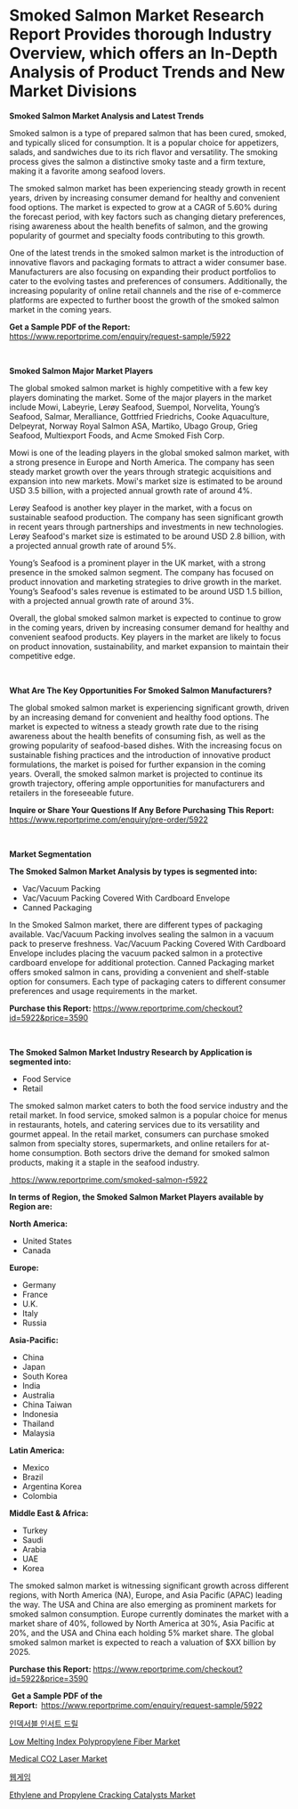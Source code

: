 <p><h1>Smoked Salmon Market Research Report Provides thorough Industry Overview, which offers an In-Depth Analysis of Product Trends and New Market Divisions</h1></p><p><strong>Smoked Salmon Market Analysis and Latest Trends</strong></p>
<p><p>Smoked salmon is a type of prepared salmon that has been cured, smoked, and typically sliced for consumption. It is a popular choice for appetizers, salads, and sandwiches due to its rich flavor and versatility. The smoking process gives the salmon a distinctive smoky taste and a firm texture, making it a favorite among seafood lovers.</p><p>The smoked salmon market has been experiencing steady growth in recent years, driven by increasing consumer demand for healthy and convenient food options. The market is expected to grow at a CAGR of 5.60% during the forecast period, with key factors such as changing dietary preferences, rising awareness about the health benefits of salmon, and the growing popularity of gourmet and specialty foods contributing to this growth.</p><p>One of the latest trends in the smoked salmon market is the introduction of innovative flavors and packaging formats to attract a wider consumer base. Manufacturers are also focusing on expanding their product portfolios to cater to the evolving tastes and preferences of consumers. Additionally, the increasing popularity of online retail channels and the rise of e-commerce platforms are expected to further boost the growth of the smoked salmon market in the coming years.</p></p>
<p><strong>Get a Sample PDF of the Report:&nbsp;</strong> <a href="https://www.reportprime.com/enquiry/request-sample/5922">https://www.reportprime.com/enquiry/request-sample/5922</a></p>
<p>&nbsp;</p>
<p><strong>Smoked Salmon Major Market Players</strong></p>
<p><p>The global smoked salmon market is highly competitive with a few key players dominating the market. Some of the major players in the market include Mowi, Labeyrie, Lerøy Seafood, Suempol, Norvelita, Young’s Seafood, Salmar, Meralliance, Gottfried Friedrichs, Cooke Aquaculture, Delpeyrat, Norway Royal Salmon ASA, Martiko, Ubago Group, Grieg Seafood, Multiexport Foods, and Acme Smoked Fish Corp.</p><p>Mowi is one of the leading players in the global smoked salmon market, with a strong presence in Europe and North America. The company has seen steady market growth over the years through strategic acquisitions and expansion into new markets. Mowi's market size is estimated to be around USD 3.5 billion, with a projected annual growth rate of around 4%.</p><p>Lerøy Seafood is another key player in the market, with a focus on sustainable seafood production. The company has seen significant growth in recent years through partnerships and investments in new technologies. Lerøy Seafood's market size is estimated to be around USD 2.8 billion, with a projected annual growth rate of around 5%.</p><p>Young’s Seafood is a prominent player in the UK market, with a strong presence in the smoked salmon segment. The company has focused on product innovation and marketing strategies to drive growth in the market. Young’s Seafood's sales revenue is estimated to be around USD 1.5 billion, with a projected annual growth rate of around 3%.</p><p>Overall, the global smoked salmon market is expected to continue to grow in the coming years, driven by increasing consumer demand for healthy and convenient seafood products. Key players in the market are likely to focus on product innovation, sustainability, and market expansion to maintain their competitive edge.</p></p>
<p>&nbsp;</p>
<p><strong>What Are The Key Opportunities For Smoked Salmon Manufacturers?</strong></p>
<p><p>The global smoked salmon market is experiencing significant growth, driven by an increasing demand for convenient and healthy food options. The market is expected to witness a steady growth rate due to the rising awareness about the health benefits of consuming fish, as well as the growing popularity of seafood-based dishes. With the increasing focus on sustainable fishing practices and the introduction of innovative product formulations, the market is poised for further expansion in the coming years. Overall, the smoked salmon market is projected to continue its growth trajectory, offering ample opportunities for manufacturers and retailers in the foreseeable future.</p></p>
<p><strong>Inquire or Share Your Questions If Any Before Purchasing This Report:</strong> <a href="https://www.reportprime.com/enquiry/pre-order/5922">https://www.reportprime.com/enquiry/pre-order/5922</a></p>
<p>&nbsp;</p>
<p><strong>Market Segmentation</strong></p>
<p><strong>The Smoked Salmon Market Analysis by types is segmented into:</strong></p>
<p><ul><li>Vac/Vacuum Packing</li><li>Vac/Vacuum Packing Covered With Cardboard Envelope</li><li>Canned Packaging</li></ul></p>
<p><p>In the Smoked Salmon market, there are different types of packaging available. Vac/Vacuum Packing involves sealing the salmon in a vacuum pack to preserve freshness. Vac/Vacuum Packing Covered With Cardboard Envelope includes placing the vacuum packed salmon in a protective cardboard envelope for additional protection. Canned Packaging market offers smoked salmon in cans, providing a convenient and shelf-stable option for consumers. Each type of packaging caters to different consumer preferences and usage requirements in the market.</p></p>
<p><strong>Purchase this Report:&nbsp;</strong><a href="https://www.reportprime.com/checkout?id=5922&price=3590">https://www.reportprime.com/checkout?id=5922&price=3590</a></p>
<p>&nbsp;</p>
<p><strong>The Smoked Salmon Market Industry Research by Application is segmented into:</strong></p>
<p><ul><li>Food Service</li><li>Retail</li></ul></p>
<p><p>The smoked salmon market caters to both the food service industry and the retail market. In food service, smoked salmon is a popular choice for menus in restaurants, hotels, and catering services due to its versatility and gourmet appeal. In the retail market, consumers can purchase smoked salmon from specialty stores, supermarkets, and online retailers for at-home consumption. Both sectors drive the demand for smoked salmon products, making it a staple in the seafood industry.</p></p>
<p><a href="https://www.reportprime.com/smoked-salmon-r5922">&nbsp;https://www.reportprime.com/smoked-salmon-r5922</a></p>
<p><strong>In terms of Region, the Smoked Salmon Market Players available by Region are:</strong></p>
<p>
    <p> <strong> North America: </strong>
        <ul>
            <li>United States</li>
            <li>Canada</li>
        </ul>
        </p> 
    <p> <strong> Europe: </strong>
        <ul>
            <li>Germany</li>
            <li>France</li>
            <li>U.K.</li>
            <li>Italy</li>
            <li>Russia</li>
        </ul>
        </p> 
    <p> <strong> Asia-Pacific: </strong>
        <ul>
            <li>China</li>
            <li>Japan</li>
            <li>South Korea</li>
            <li>India</li>
            <li>Australia</li>
            <li>China Taiwan</li>
            <li>Indonesia</li>
            <li>Thailand</li>
            <li>Malaysia</li>
        </ul>
        </p> 
    <p> <strong> Latin America: </strong>
        <ul>
            <li>Mexico</li>
            <li>Brazil</li>
            <li>Argentina Korea</li>
            <li>Colombia</li>
        </ul>
        </p> 
    <p> <strong> Middle East & Africa: </strong>
        <ul>
            <li>Turkey</li>
            <li>Saudi</li>
            <li>Arabia</li>
            <li>UAE</li>
            <li>Korea</li>
        </ul>
    </p>
    </p>
<p><p>The smoked salmon market is witnessing significant growth across different regions, with North America (NA), Europe, and Asia Pacific (APAC) leading the way. The USA and China are also emerging as prominent markets for smoked salmon consumption. Europe currently dominates the market with a market share of 40%, followed by North America at 30%, Asia Pacific at 20%, and the USA and China each holding 5% market share. The global smoked salmon market is expected to reach a valuation of $XX billion by 2025.</p></p>
<p><strong>Purchase this Report: </strong><a href="https://www.reportprime.com/checkout?id=5922&price=3590">https://www.reportprime.com/checkout?id=5922&price=3590</a></p>
<p>&nbsp;<strong>Get a Sample PDF of the Report:&nbsp;&nbsp;</strong><a href="https://www.reportprime.com/enquiry/request-sample/5922">https://www.reportprime.com/enquiry/request-sample/5922</a></p>
<p><strong></strong></p>
<p><p><a href="https://medium.com/@dellkoepp03/%EA%B8%80%EB%A1%9C%EB%B2%8C-%EC%9D%B8%EB%8D%B1%EC%84%9C%EB%B8%94-%EC%9D%B8%EC%84%9C%ED%8A%B8-%EB%93%9C%EB%A6%B4-%EC%8B%9C%EC%9E%A5-%EA%B7%9C%EB%AA%A8-%EB%B0%8F-%EC%A0%90%EC%9C%A0%EC%9C%A8-%EB%B6%84%EC%84%9D-%EC%A0%9C%ED%92%88-%EC%9C%A0%ED%98%95%EB%B3%84-%EC%9D%91%EC%9A%A9%EB%B3%84-%EC%A7%80%EC%97%AD%EB%B3%84-%EC%98%88%EC%B8%A1-2024-2031-67ebe82e215d">인덱서블 인서트 드릴</a></p><p><a href="https://medium.com/@codystark63/low-melting-index-polypropylene-fiber-market-outlook-and-forecast-from-2024-to-2031-98372961b6da">Low Melting Index Polypropylene Fiber Market</a></p><p><a href="https://issuu.com/reportprime-2/docs/medical-co2-laser-market-size-2030.pptx">Medical CO2 Laser Market</a></p><p><a href="https://medium.com/@delaneywill28/%EC%9B%B9%EA%B2%8C%EC%9E%84-%EC%8B%9C%EC%9E%A5-%EC%A1%B0%EC%82%AC-%EB%B3%B4%EA%B3%A0%EC%84%9C-2024%EB%85%84%EB%B6%80%ED%84%B0-2031%EB%85%84%EA%B9%8C%EC%A7%80-%EC%95%88%EC%A0%95%EC%A0%81%EC%9D%B8-%EC%97%B0%EA%B0%84-%EC%84%B1%EC%9E%A5%EB%A5%A0-cagr-12-9-%EB%A1%9C-%EC%98%88%EC%83%81%EB%90%98%EB%8A%94-%EC%8B%9C%EC%9E%A5-%EC%A0%84%EB%A7%9D%EA%B3%BC-%EC%84%B1%EC%9E%A5-%EC%A0%84%EB%A7%9D-d0d7ca4469f2">웹게임</a></p><p><a href="https://medium.com/@diegomoen/future-trends-in-global-ethylene-and-propylene-cracking-catalysts-market-market-insights-and-3437be83c7bb">Ethylene and Propylene Cracking Catalysts Market</a></p></p>